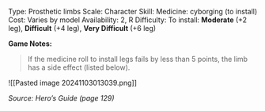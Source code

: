 Type: Prosthetic limbs
Scale: Character
Skill: Medicine: cyborging (to install)
Cost: Varies by model
Availability: 2, R
Difficulty: To install: **Moderate** (+2 leg), **Difficult** (+4 leg), **Very Difficult** (+6 leg)

**Game Notes:** 
> If the medicine roll to install legs fails by less than 5 points, the limb has a side effect (listed below).

![[Pasted image 20241103013039.png]]

*Source: Hero’s Guide (page 129)*